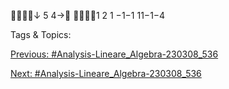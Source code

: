 ↓
5
4→
1 2 1 −1−1
11−1−4

   Tags & Topics:
   

[Previous: #Analysis-Lineare_Algebra-230308_536](Analysis-Lineare_Algebra-230308_536.md)

[Next: #Analysis-Lineare_Algebra-230308_536](Analysis-Lineare_Algebra-230308_536.md)